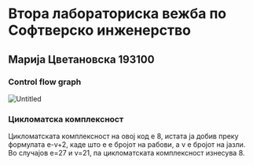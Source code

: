 # Втора лабораториска вежба по Софтверско инженерство
## Марија Цветановска 193100
### Control flow graph
![Untitled](https://user-images.githubusercontent.com/57496930/120242711-dbcc0b00-c265-11eb-8242-bd0758b5be65.png)
### Цикломатска комплексност
Цикломатската комплексност на овој код е 8, истата ја добив преку формулата e-v+2, каде што e е бројот на рабови, a v е бројот на јазли. Во случајoв е=27 и v=21, па цикломатската комплексност изнесува 8.
